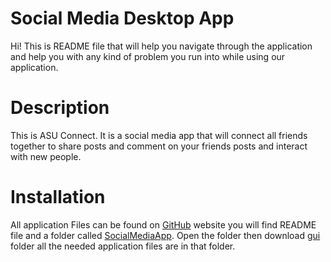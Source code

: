 # Social Media Desktop App

Hi! This is README file that will help you navigate through the application and help you with any kind of problem you run into while using our application.

# Description
This is ASU Connect. It is a social media app that will connect all friends together to share posts and comment on your friends posts and interact with new people.

# Installation

All application Files can be found on [GitHub](https://github.com/mykhallaf/social-media-project/tree/main) website you will find README file and a folder called [SocialMediaApp](https://github.com/mykhallaf/social-media-project/tree/main/SocialMediaApp). Open the folder then download [gui](https://github.com/mykhallaf/social-media-project/tree/main/SocialMediaApp/gui) folder all the needed application files are in that folder.
